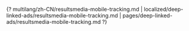{? multilang/zh-CN/resultsmedia-mobile-tracking.md | localized/deep-linked-ads/resultsmedia-mobile-tracking.md | pages/deep-linked-ads/resultsmedia-mobile-tracking.md ?}
